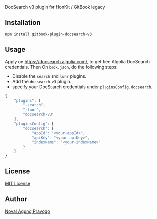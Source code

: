 DocSearch v3 plugin for HonKit / GitBook legacy

## Installation

```
npm install gitbook-plugin-docsearch-v3
```

## Usage

Apply on https://docsearch.algolia.com/, to get free Algolia DocSearch credentials. Then On `book.json`, do the following steps:

- Disable the `search` and `lunr` plugins.
- Add the `docsearch-v3` plugin.
- specify your DocSearch credentials under `pluginsConfig.docsearch`.

```js
{
    "plugins": [
        "-search",
        "-lunr",
        "docsearch-v3"
    ],
    "pluginsConfig": {
        "docsearch": {
            "appId": "<your-appId>",
            "apiKey": "<your-apiKey>",
            "indexName": "<your-indexName>"
        }
    }
}
```

## License

[MIT License](LICENSE)

## Author

[Noval Agung Prayogo](mailto:hello@novalagung.com)
